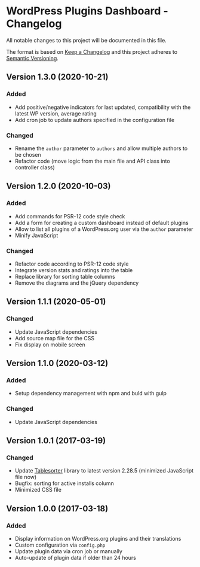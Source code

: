 # WordPress Plugins Dashboard - Changelog

All notable changes to this project will be documented in this file.

The format is based on [Keep a Changelog](https://keepachangelog.com/en/1.0.0/)
and this project adheres to [Semantic Versioning](https://semver.org/spec/v2.0.0.html).


## Version 1.3.0 (2020-10-21)

### Added
- Add positive/negative indicators for last updated, compatibility with the latest WP version, average rating
- Add cron job to update authors specified in the configuration file

### Changed
- Rename the `author` parameter to `authors` and allow multiple authors to be chosen
- Refactor code (move logic from the main file and API class into controller class)


## Version 1.2.0 (2020-10-03)

### Added
- Add commands for PSR-12 code style check
- Add a form for creating a custom dashboard instead of default plugins
- Allow to list all plugins of a WordPress.org user via the `author` parameter
- Minify JavaScript

### Changed
- Refactor code according to PSR-12 code style
- Integrate version stats and ratings into the table
- Replace library for sorting table columns
- Remove the diagrams and the jQuery dependency


## Version 1.1.1 (2020-05-01)

### Changed
- Update JavaScript dependencies
- Add source map file for the CSS
- Fix display on mobile screen


## Version 1.1.0 (2020-03-12)

### Added
- Setup dependency management with npm and buld with gulp

### Changed
- Update JavaScript dependencies


## Version 1.0.1 (2017-03-19)

### Changed
* Update [Tablesorter](https://github.com/Mottie/tablesorter) library to latest version 2.28.5 (minimized JavaScript file now)
* Bugfix: sorting for active installs column
* Minimized CSS file


## Version 1.0.0 (2017-03-18)

### Added
* Display information on WordPress.org plugins and their translations
* Custom configuration via `config.php`
* Update plugin data via cron job or manually
* Auto-update of plugin data if older than 24 hours
